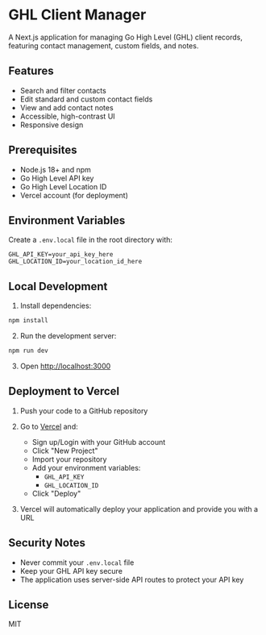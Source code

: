 # GHL Client Manager

A Next.js application for managing Go High Level (GHL) client records, featuring contact management, custom fields, and notes.

## Features

- Search and filter contacts
- Edit standard and custom contact fields
- View and add contact notes
- Accessible, high-contrast UI
- Responsive design

## Prerequisites

- Node.js 18+ and npm
- Go High Level API key
- Go High Level Location ID
- Vercel account (for deployment)

## Environment Variables

Create a `.env.local` file in the root directory with:

```env
GHL_API_KEY=your_api_key_here
GHL_LOCATION_ID=your_location_id_here
```

## Local Development

1. Install dependencies:
```bash
npm install
```

2. Run the development server:
```bash
npm run dev
```

3. Open [http://localhost:3000](http://localhost:3000)

## Deployment to Vercel

1. Push your code to a GitHub repository

2. Go to [Vercel](https://vercel.com) and:
   - Sign up/Login with your GitHub account
   - Click "New Project"
   - Import your repository
   - Add your environment variables:
     - `GHL_API_KEY`
     - `GHL_LOCATION_ID`
   - Click "Deploy"

3. Vercel will automatically deploy your application and provide you with a URL

## Security Notes

- Never commit your `.env.local` file
- Keep your GHL API key secure
- The application uses server-side API routes to protect your API key

## License

MIT
